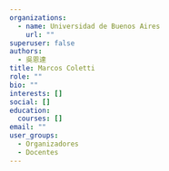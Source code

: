 ```yaml
---
organizations:
  - name: Universidad de Buenos Aires
    url: ""
superuser: false
authors:
  - 吳恩達
title: Marcos Coletti
role: ""
bio: ""
interests: []
social: []
education:
  courses: []
email: ""
user_groups:
  - Organizadores
  - Docentes
---
```

